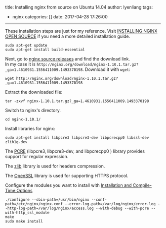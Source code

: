 title: Installing nginx from source on Ubuntu 14.04
author: lyenliang
tags:
  - nginx
categories: []
date: 2017-04-28 17:26:00
---
These installation steps are just for my reference. Visit [INSTALLING NGINX OPEN SOURCE](https://www.nginx.com/resources/admin-guide/installing-nginx-open-source/) if you need a more detailed installation guide.

    sudo apt-get update
    sudo apt-get install build-essential

Next, go to [nginx source releases]( https://www.nginx.com/resources/wiki/start/topics/tutorials/install/#source-releases) and find the download link.  
In my case it is `http://nginx.org/download/nginx-1.10.1.tar.gz?_ga=1.4610931.1556411009.1493370198`. Download it with `wget`:

    wget http://nginx.org/download/nginx-1.10.1.tar.gz?_ga=1.4610931.1556411009.1493370198
    
Extract the downloaded file:

    tar -zxvf nginx-1.10.1.tar.gz?_ga=1.4610931.1556411009.1493370198
 
 Switch to nginx's directory.
 
    cd nginx-1.10.1/
    
Install libraries for nginx:
   
    sudo apt-get install libpcre3 libpcre3-dev libpcrecpp0 libssl-dev zlib1g-dev
    
The [PCRE](http://pcre.org/) (libpcre3, libpcre3-dev, and libpcrecpp0 ) library provides support for regular expression.

The [zlib](http://www.zlib.net/) library is used for headers compression.

The [OpenSSL](https://www.openssl.org/) library is used for supporting HTTPS protocol.

Configure the modules you want to install with [Installation and Compile-Time Options](https://www.nginx.com/resources/wiki/start/topics/tutorials/installoptions/)
    
    ./configure --sbin-path=/usr/bin/nginx --conf-path=/etc/nginx/nginx.conf --error-log-path=/var/log/nginx/error.log --http-log-path=/var/log/nginx/access.log --with-debug --with-pcre --with-http_ssl_module 
    make
    sudo make install
